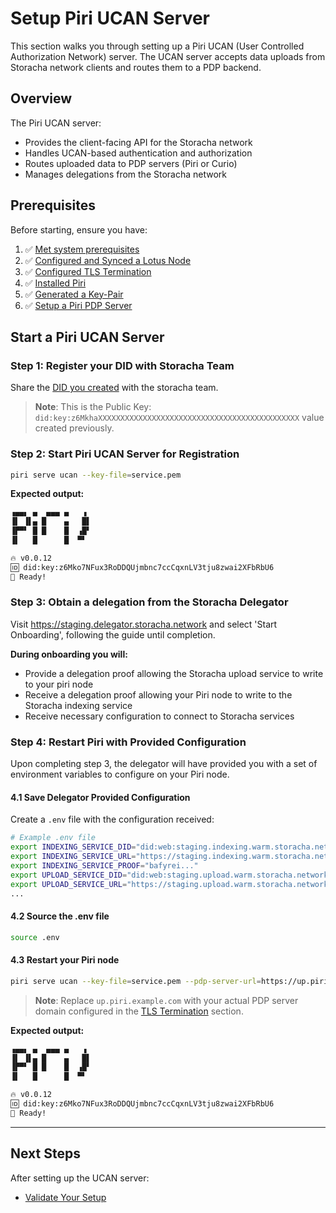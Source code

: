 # Setup Piri UCAN Server

This section walks you through setting up a Piri UCAN (User Controlled Authorization Network) server. The UCAN server accepts data uploads from Storacha network clients and routes them to a PDP backend.

## Overview

The Piri UCAN server:
- Provides the client-facing API for the Storacha network
- Handles UCAN-based authentication and authorization
- Routes uploaded data to PDP servers (Piri or Curio)
- Manages delegations from the Storacha network

## Prerequisites

Before starting, ensure you have:

1. ✅ [Met system prerequisites](../setup/prerequisites.md)
2. ✅ [Configured and Synced a Lotus Node](../setup/prerequisites.md#filecoin-prerequisites)
3. ✅ [Configured TLS Termination](../setup/tls-termination.md)
4. ✅ [Installed Piri](../setup/installation.md)
5. ✅ [Generated a Key-Pair](../setup/key-generation.md)
6. ✅ [Setup a Piri PDP Server](./pdp-server.md)

## Start a Piri UCAN Server

### Step 1: Register your DID with Storacha Team

Share the [DID you created](../setup/key-generation.md#generating-a-pem-file--did) with the storacha team. 

> **Note**: This is the Public Key: `did:key:z6MkhaXXXXXXXXXXXXXXXXXXXXXXXXXXXXXXXXXXXXXXXXXXXXX` value created previously.

### Step 2: Start Piri UCAN Server for Registration

```bash
piri serve ucan --key-file=service.pem
```

**Expected output:**
```bash
▗▄▄▖ ▄  ▄▄▄ ▄   ▗
▐▌ ▐▌▄ █    ▄   █▌
▐▛▀▘ █ █    █  ▗█▘
▐▌   █      █  ▀▘

🔥 v0.0.12
🆔 did:key:z6Mko7NFux3RoDDQUjmbnc7ccCqxnLV3tju8zwai2XFbRbU6
🚀 Ready!
```

### Step 3: Obtain a delegation from the Storacha Delegator

Visit https://staging.delegator.storacha.network and select 'Start Onboarding', following the guide until completion. 

**During onboarding you will:**
- Provide a delegation proof allowing the Storacha upload service to write to your piri node
- Receive a delegation proof allowing your Piri node to write to the Storacha indexing service
- Receive necessary configuration to connect to Storacha services

### Step 4: Restart Piri with Provided Configuration

Upon completing step 3, the delegator will have provided you with a set of environment variables to configure on your Piri node.

#### 4.1 Save Delegator Provided Configuration

Create a `.env` file with the configuration received:

```bash
# Example .env file
export INDEXING_SERVICE_DID="did:web:staging.indexing.warm.storacha.network"
export INDEXING_SERVICE_URL="https://staging.indexing.warm.storacha.network"
export INDEXING_SERVICE_PROOF="bafyrei..."
export UPLOAD_SERVICE_DID="did:web:staging.upload.warm.storacha.network"
export UPLOAD_SERVICE_URL="https://staging.upload.warm.storacha.network"
...
```

#### 4.2 Source the .env file

```bash
source .env
```

#### 4.3 Restart your Piri node

```bash
piri serve ucan --key-file=service.pem --pdp-server-url=https://up.piri.example.com
```

> **Note**: Replace `up.piri.example.com` with your actual PDP server domain configured in the [TLS Termination](../setup/tls-termination.md) section.

**Expected output:**
```bash
▗▄▄▖ ▄  ▄▄▄ ▄   ▗
▐▌ ▐▌▄ █    ▄   █▌
▐▛▀▘ █ █    █  ▗█▘
▐▌   █      █  ▀▘

🔥 v0.0.12
🆔 did:key:z6Mko7NFux3RoDDQUjmbnc7ccCqxnLV3tju8zwai2XFbRbU6
🚀 Ready!
```

---

## Next Steps

After setting up the UCAN server:
- [Validate Your Setup](../setup/validation.md)